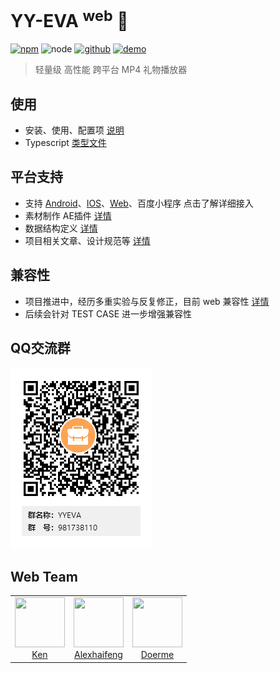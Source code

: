 # YY-EVA <sup>web</sup> 🎁
<a href="https://www.npmjs.com/package/yyeva"><img src="https://img.shields.io/npm/v/yyeva.svg" alt="npm"></a>
<a><img src="https://img.shields.io/node/v/yyeva.svg" alt="node"></a>
<a href="https://github.com/YY-LIVE/YYEVA-Web"><img src="https://img.shields.io/badge/github-YYEVA-blue" alt="github"></a>
<a href="https://yyeva.netlify.app/"><img src="https://img.shields.io/badge/demo-YYEVA-black" alt="demo"></a>

> 轻量级 高性能 跨平台 MP4 礼物播放器

## 使用
+ 安装、使用、配置项 [说明](packages/yyeva//README.md)
+ Typescript [类型文件](packages/yyeva/src//type//mix.ts)

## 平台支持
+ 支持 [Android](https://github.com/YY-LIVE/YYEVA-Android)、[IOS](https://github.com/YY-LIVE/YYEVA-iOS)、[Web](https://github.com/YY-LIVE/YYEVA-Web)、百度小程序  点击了解详细接入
+ 素材制作 AE插件 [详情](https://github.com/YY-LIVE/YYEVA-AE-Plugin)
+ 数据结构定义 [详情](https://github.com/YY-LIVE/YYEVA-format)
+ 项目相关文章、设计规范等 [详情](https://github.com/YY-LIVE/YYEVA-docs)

## 兼容性
+ 项目推进中，经历多重实验与反复修正，目前 web 兼容性 [详情](docs/device.md)
+ 后续会针对 TEST CASE 进一步增强兼容性
## QQ交流群
![qqgroup](docs/assets/qqgroup.png)

## Web Team
<table>
  <tbody>
    <tr>
      <td align="center" valign="top">
        <img  width="80" height="80" src="https://github.com/ckken.png?s=80">
        <br>
        <a href="https://github.com/ckken">Ken</a>
      </td>
      <td align="center" valign="top">
        <img  width="80" height="80" src="https://github.com/alexhaifeng.png?s=80">
        <br>
        <a href="https://github.com/alexhaifeng">Alexhaifeng</a>
      </td>
      <td align="center" valign="top">
        <img  width="80" height="80" src="https://github.com/doerme.png?s=80">
        <br>
        <a href="https://github.com/doerme">Doerme</a>
      </td>
     </tr>
  </tbody>
</table>

